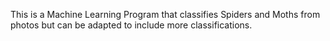This is a Machine Learning Program that classifies Spiders and Moths from photos but can be adapted to include more classifications.
